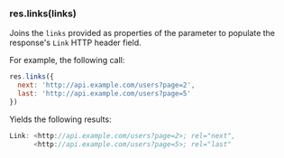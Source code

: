 <h3 id='res.links'>res.links(links)</h3>

Joins the `links` provided as properties of the parameter to populate the response's
`Link` HTTP header field.

For example, the following call:

```js
res.links({
  next: 'http://api.example.com/users?page=2',
  last: 'http://api.example.com/users?page=5'
})
```

Yields the following results:

```js
Link: <http://api.example.com/users?page=2>; rel="next",
      <http://api.example.com/users?page=5>; rel="last"
```
